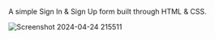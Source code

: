 A simple Sign In & Sign Up form built through HTML & CSS.

![Screenshot 2024-04-24 215511](https://github.com/chamithKavinda/Registration-Form/assets/139870167/da38b98f-fe39-4bba-95c6-04a7d4518ee5)
